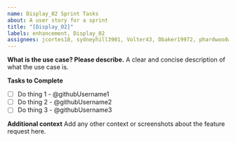 ```yaml
---
name: Display_02 Sprint Tasks
about: A user story for a sprint
title: "[Display_02]"
labels: enhancement, Display_02
assignees: jcortes18, sydneyhill3901, Volter43, Dbaker19972, phardwoodward, Ahartman3, MetalMan1992, jmccloud827
---
```


**What is the use case? Please describe.**
A clear and concise description of what the use case is.

**Tasks to Complete**

- [ ] Do thing 1 - @githubUsername1
- [ ] Do thing 2 - @githubUsername2
- [ ] Do thing 3 - @githubUsername3

**Additional context**
Add any other context or screenshots about the feature request here.
